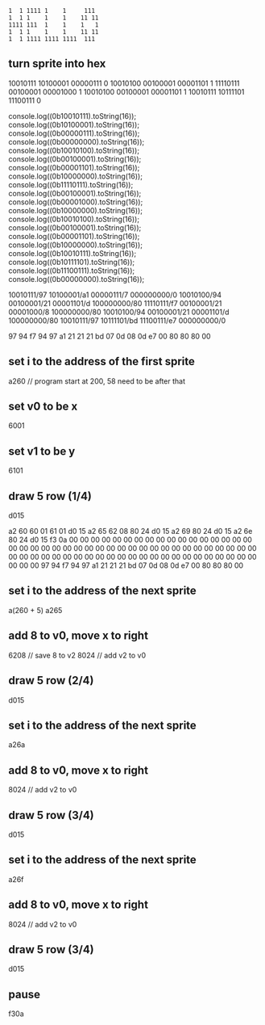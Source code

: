 ```
1  1 1111 1    1     111
1  1 1    1    1    11 11
1111 111  1    1    1   1
1  1 1    1    1    11 11
1  1 1111 1111 1111  111
```

## turn sprite into hex

10010111 10100001 00000111 0
10010100 00100001 00001101 1
11110111 00100001 00001000 1
10010100 00100001 00001101 1
10010111 10111101 11100111 0

console.log((0b10010111).toString(16)); console.log((0b10100001).toString(16)); console.log((0b00000111).toString(16)); console.log((0b00000000).toString(16));
console.log((0b10010100).toString(16)); console.log((0b00100001).toString(16)); console.log((0b00001101).toString(16)); console.log((0b10000000).toString(16));
console.log((0b11110111).toString(16)); console.log((0b00100001).toString(16)); console.log((0b00001000).toString(16)); console.log((0b10000000).toString(16));
console.log((0b10010100).toString(16)); console.log((0b00100001).toString(16)); console.log((0b00001101).toString(16)); console.log((0b10000000).toString(16));
console.log((0b10010111).toString(16)); console.log((0b10111101).toString(16)); console.log((0b11100111).toString(16)); console.log((0b00000000).toString(16));

10010111/97 10100001/a1 00000111/7 000000000/0
10010100/94 00100001/21 00001101/d 100000000/80
11110111/f7 00100001/21 00001000/8 100000000/80
10010100/94 00100001/21 00001101/d 100000000/80
10010111/97 10111101/bd 11100111/e7 000000000/0

97 94 f7 94 97 a1 21 21 21 bd 07 0d 08 0d e7 00 80 80 80 00

## set i to the address of the first sprite

a260 // program start at 200, 58 need to be after that

## set v0 to be x

6001

## set v1 to be y

6101

## draw 5 row (1/4)

d015

a2 60 60 01 61 01 d0 15 a2 65 62 08 80 24 d0 15
a2 69 80 24 d0 15 a2 6e 80 24 d0 15 f3 0a 00 00
00 00 00 00 00 00 00 00 00 00 00 00 00 00 00 00
00 00 00 00 00 00 00 00 00 00 00 00 00 00 00 00
00 00 00 00 00 00 00 00 00 00 00 00 00 00 00 00
00 00 00 00 00 00 00 00 00 00 00 00 00 00 00 00
97 94 f7 94 97 a1 21 21 21 bd 07 0d 08 0d e7 00
80 80 80 00

## set i to the address of the next sprite

a(260 + 5)
a265

## add 8 to v0, move x to right

6208 // save 8 to v2
8024 // add v2 to v0

## draw 5 row (2/4)

d015

## set i to the address of the next sprite

a26a

## add 8 to v0, move x to right

8024 // add v2 to v0

## draw 5 row (3/4)

d015

## set i to the address of the next sprite

a26f

## add 8 to v0, move x to right

8024 // add v2 to v0

## draw 5 row (3/4)

d015

## pause

f30a
